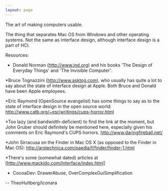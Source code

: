 ```yaml
---
layout: page
---
```


The art of making computers usable.

The thing that separates Mac OS from Windows and other operating systems. Not the same as interface design, although interface design is a part of HCI.


Resources:

 

* Donald Norman (http://www.jnd.org) and his books 'The Design of Everyday Things' and 'The Invisible Computer'. 

*Bruce Tognazzini (http://www.asktog.com), who usually has quite a lot to say about the state of interface design at Apple. Both Bruce and Donald have been Apple employees.

*Eric Raymond (OpenSource evangelist) has some things to say as to the state of interface design in the open source world: http://www.catb.org/~esr/writings/cups-horror.html

*Too lazy (and bandwidth-deficient) to find the link at the moment, but John Gruber should definitely be mentioned here, especially given his comments on Eric Raymond's CUPS horrors. http://www.daringfireball.net/

*John Sirracusa on the Finder in Mac OS X (as opposed to the Finder in Mac OS): http://arstechnica.com/paedia/f/finder/finder-1.html

*There's some (somewhat dated) articles at [http://www.mackido.com/Interface/index.html]


* CocoaDev: DrawerAbuse, OverComplexGuiSimplification



-- TheoHultberg/Iconara
